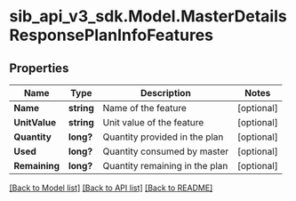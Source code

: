 # sib_api_v3_sdk.Model.MasterDetailsResponsePlanInfoFeatures
## Properties

Name | Type | Description | Notes
------------ | ------------- | ------------- | -------------
**Name** | **string** | Name of the feature | [optional] 
**UnitValue** | **string** | Unit value of the feature | [optional] 
**Quantity** | **long?** | Quantity provided in the plan | [optional] 
**Used** | **long?** | Quantity consumed by master | [optional] 
**Remaining** | **long?** | Quantity remaining in the plan | [optional] 

[[Back to Model list]](../README.md#documentation-for-models) [[Back to API list]](../README.md#documentation-for-api-endpoints) [[Back to README]](../README.md)

